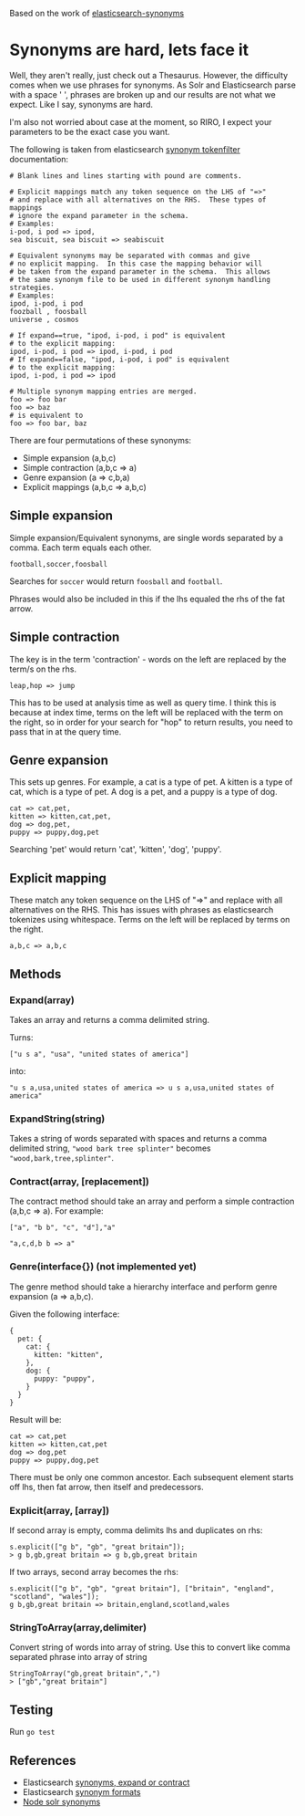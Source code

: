 Based on the work of [elasticsearch-synonyms](https://www.npmjs.com/package/elasticsearch-synonyms)
# Synonyms are hard, lets face it

Well, they aren't really, just check out a Thesaurus. However, the difficulty comes when we use phrases for synonyms. As Solr and Elasticsearch parse with a space ' ', phrases are broken up and our results are not what we expect. Like I say, synonyms are hard.

I'm also not worried about case at the moment, so RIRO, I expect your parameters to be the exact case you want.

The following is taken from elasticsearch [synonym tokenfilter](https://www.elastic.co/guide/en/elasticsearch/reference/2.3/analysis-synonym-tokenfilter.html) documentation:

```
# Blank lines and lines starting with pound are comments.

# Explicit mappings match any token sequence on the LHS of "=>"
# and replace with all alternatives on the RHS.  These types of mappings
# ignore the expand parameter in the schema.
# Examples:
i-pod, i pod => ipod,
sea biscuit, sea biscuit => seabiscuit

# Equivalent synonyms may be separated with commas and give
# no explicit mapping.  In this case the mapping behavior will
# be taken from the expand parameter in the schema.  This allows
# the same synonym file to be used in different synonym handling strategies.
# Examples:
ipod, i-pod, i pod
foozball , foosball
universe , cosmos

# If expand==true, "ipod, i-pod, i pod" is equivalent
# to the explicit mapping:
ipod, i-pod, i pod => ipod, i-pod, i pod
# If expand==false, "ipod, i-pod, i pod" is equivalent
# to the explicit mapping:
ipod, i-pod, i pod => ipod

# Multiple synonym mapping entries are merged.
foo => foo bar
foo => baz
# is equivalent to
foo => foo bar, baz
```

There are four permutations of these synonyms:

  - Simple expansion (a,b,c)
  - Simple contraction (a,b,c => a)
  - Genre expansion (a => c,b,a)
  - Explicit mappings (a,b,c => a,b,c)

## Simple expansion

Simple expansion/Equivalent synonyms, are single words separated by a comma. Each term equals each other.

```
football,soccer,foosball
```

Searches for ```soccer``` would return ```foosball``` and ```football```.

Phrases would also be included in this if the lhs equaled the rhs of the fat arrow.

## Simple contraction

The key is in the term 'contraction' - words on the left are replaced by the term/s on the rhs.

```
leap,hop => jump
```

This has to be used at analysis time as well as query time. I think this is because at index time, terms on the left will be replaced with the term on the right, so in order for your search for "hop" to return results, you need to pass that in at the query time.

## Genre expansion

This sets up genres. For example, a cat is a type of pet. A kitten is a type of cat, which is a type of pet. A dog is a pet, and a puppy is a type of dog.

```
cat => cat,pet,
kitten => kitten,cat,pet,
dog => dog,pet,
puppy => puppy,dog,pet
```

Searching 'pet' would return 'cat', 'kitten', 'dog', 'puppy'.

## Explicit mapping

These match any token sequence on the LHS of "=>" and replace with all alternatives on the RHS. This has issues with phrases as elasticsearch tokenizes using whitespace. Terms on the left will be replaced by terms on the right.

```
a,b,c => a,b,c
```

## Methods

### Expand(array)

Takes an array and returns a comma delimited string.

Turns:

```
["u s a", "usa", "united states of america"]
```

into:

```
"u s a,usa,united states of america => u s a,usa,united states of america"
```

### ExpandString(string)

Takes a string of words separated with spaces and returns a comma delimited string, ```"wood bark tree splinter"``` becomes ```"wood,bark,tree,splinter"```.

### Contract(array, [replacement])

The contract method should take an array and perform a simple contraction (a,b,c => a). For example:

```
["a", "b b", "c", "d"],"a"
```

```
"a,c,d,b b => a"
```

### Genre(interface{}) (not implemented yet)

The genre method should take a hierarchy interface and perform genre expansion (a => a,b,c).

Given the following interface:

```
{
  pet: {
    cat: {
      kitten: "kitten",
    },
    dog: {
      puppy: "puppy",
    }
  }
}
```

Result will be:

```
cat => cat,pet
kitten => kitten,cat,pet
dog => dog,pet
puppy => puppy,dog,pet
```

There must be only one common ancestor. Each subsequent element starts off lhs, then fat arrow, then itself and predecessors.

### Explicit(array, [array])

If second array is empty, comma delimits lhs and duplicates on rhs:

```
s.explicit(["g b", "gb", "great britain"]);
> g b,gb,great britain => g b,gb,great britain
```

If two arrays, second array becomes the rhs:

```
s.explicit(["g b", "gb", "great britain"], ["britain", "england", "scotland", "wales"]);
g b,gb,great britain => britain,england,scotland,wales
```

### StringToArray(array,delimiter)

Convert string of words into array of string. Use this to convert like comma separated phrase into array of string

```
StringToArray("gb,great britain",",")
> ["gb","great britain"]
```

## Testing

Run ```go test ```

## References

  - Elasticsearch [synonyms, expand or contract](https://www.elastic.co/guide/en/elasticsearch/guide/current/synonyms-expand-or-contract.html)
  - Elasticsearch [synonym formats](https://www.elastic.co/guide/en/elasticsearch/guide/current/synonym-formats.html)
  - [Node solr synonyms](https://github.com/Prinzhorn/node-solr-synonyms)